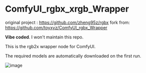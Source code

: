 # ComfyUI_rgbx_xrgb_Wrapper


original project : https://github.com/zheng95z/rgbx
fork from: https://github.com/toyxyz/ComfyUI_rgbx_Wrapper

**Vibe coded**. I won't maintain this repo.

This is the rgb2x wrapper node for ComfyUI. 

The required models are automatically downloaded on the first run. 

![image](https://github.com/user-attachments/assets/8dc4f187-e02e-499e-a6b2-2bee4bdca569)
